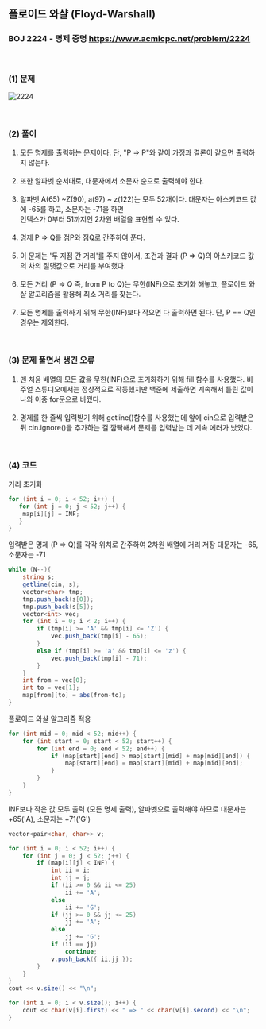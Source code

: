 ## 플로이드 와샬 (Floyd-Warshall) 
### BOJ 2224 - 명제 증명      <https://www.acmicpc.net/problem/2224>

<br>

### (1) 문제 ###
![2224](https://user-images.githubusercontent.com/83392219/142710888-0c7e678d-9c3f-445d-80dc-5435fb72fe22.JPG)

<br>

### (2) 풀이 ###
1. 모든 명제를 출력하는 문제이다. 단, "P => P"와 같이 가정과 결론이 같으면 출력하지 않는다.<br><br>
2. 또한 알파벳 순서대로, 대문자에서 소문자 순으로 출력해야 한다.<br><br>
3. 알파벳 A(65) ~Z(90),  a(97) ~ z(122)는 모두 52개이다. 대문자는 아스키코드 값에 -65를 하고, 소문자는 -71을 하면<br>
   인덱스가 0부터 51까지인 2차원 배열을 표현할 수 있다. <br><br>
4. 명제 P => Q를 점P와 점Q로 간주하여 푼다.<br><br>
5. 이 문제는 '두 지점 간 거리'를 주지 않아서, 조건과 결과 (P => Q)의 아스키코드 값의 차의 절댓값으로 거리를 부여했다. <br><br>
6. 모든 거리 (P => Q 즉, from P to Q)는 무한(INF)으로 초기화 해놓고, 플로이드 와샬 알고리즘을 활용해 최소 거리를 찾는다.  <br><br>
7. 모든 명제를 출력하기 위해 무한(INF)보다 작으면 다 출력하면 된다. 단, P == Q인 경우는 제외한다.

<br>

### (3) 문제 풀면서 생긴 오류 ###
1. 맨 처음 배열의 모든 값을 무한(INF)으로 초기화하기 위해 fill 함수를 사용했다. 비주얼 스튜디오에서는 정상적으로 작동했지만 백준에 제출하면 계속해서 틀린 값이 나와
   이중 for문으로 바꿨다. <br><br>
2. 명제를 한 줄씩 입력받기 위해 getline()함수를 사용했는데 앞에 cin으로 입력받은 뒤 cin.ignore()을 추가하는 걸 깜빡해서 문제를 입력받는 데 계속 에러가 났었다.

<br>

### (4) 코드 ###

거리 초기화 

```csharp
for (int i = 0; i < 52; i++) {
   for (int j = 0; j < 52; j++) {
   	map[i][j] = INF;
   }
}
```

입력받은 명제 (P => Q)를 각각 위치로 간주하여 2차원 배열에 거리 저장 대문자는 -65, 소문자는 -71 

```csharp
while (N--){
	string s;
	getline(cin, s);
	vector<char> tmp;
	tmp.push_back(s[0]);
	tmp.push_back(s[5]);
	vector<int> vec;
	for (int i = 0; i < 2; i++) {
		if (tmp[i] >= 'A' && tmp[i] <= 'Z') {
			vec.push_back(tmp[i] - 65);
		}
		else if (tmp[i] >= 'a' && tmp[i] <= 'z') {
			vec.push_back(tmp[i] - 71);
		}
	}
	int from = vec[0];
	int to = vec[1];
	map[from][to] = abs(from-to);
}
```

플로이드 와샬 알고리즘 적용

```csharp
for (int mid = 0; mid < 52; mid++) {
	for (int start = 0; start < 52; start++) {
		for (int end = 0; end < 52; end++) {
			if (map[start][end] > map[start][mid] + map[mid][end]) {
				map[start][end] = map[start][mid] + map[mid][end];
			}
		}
	}
}
```

INF보다 작은 값 모두 출력 (모든 명제 출력), 알파벳으로 출력해야 하므로 대문자는 +65('A), 소문자는 +71('G')

```csharp
vector<pair<char, char>> v;

for (int i = 0; i < 52; i++) {
	for (int j = 0; j < 52; j++) {
		if (map[i][j] < INF) {
			int ii = i;
			int jj = j;
			if (ii >= 0 && ii <= 25)
				ii += 'A';
			else
				ii += 'G';
			if (jj >= 0 && jj <= 25)
				jj += 'A';
			else
				jj += 'G';
			if (ii == jj)
				continue;
			v.push_back({ ii,jj });
		}
	}
}
cout << v.size() << "\n";

for (int i = 0; i < v.size(); i++) {
	cout << char(v[i].first) << " => " << char(v[i].second) << "\n";
}
```
